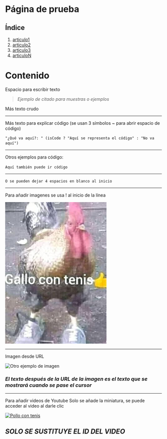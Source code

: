 # **Página de prueba**

## Índice
1. [articulo1](#link_art1)
2. [articulo2](#link_art2)
3. [articulo3](#link_art3)
4. [articuloN](#link_artN)


# Contenido

Espacio para escribir texto  

> *Ejemplo de citado para muestras o ejemplos*

Más texto crudo

***
Más texto para explicar código (se usan 3 símbolos ~ para abrir espacio de código)
~~~
"¿Qué va aquí?: " (isCode ? "Aquí se representa el código" : "No va aquí")
~~~
***
Otros ejemplos para código: 

`Aquí también puede ir código`

***
    O se pueden dejar 4 espacios en blanco al inicio 

***

Para añadir imagenes se usa ! al inicio de la línea

![Ejemplo de imagen](/img/example1.jpg "Gallo con tenis👍")
***
Imagen desde URL

![Otro ejemplo de imagen](https://i.redd.it/05s133p5kni61.jpg "Pollo👍")

### ***El texto después de la URL de la imagen es el texto que se mostrará cuando se pase el cursor***
***
Para añadir videos de Youtube
Solo se añade la miniatura, se puede acceder al video al darle clic

[![Pollo con tenis](https://img.youtube.com/vi/DNUOa01bxW8/0.jpg)](https://www.youtube.com/watch?v=DNUOa01bxW8 "Pollo con tenis")

## ***SOLO SE SUSTITUYE EL ID DEL VIDEO***



